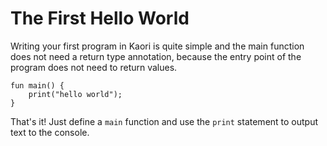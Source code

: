 # The First Hello World

Writing your first program in Kaori is quite simple and the main function does not need a return type annotation, because the entry point of the program does not need to return values.

```kaori
fun main() {
    print("hello world");
}
```

That's it! Just define a `main` function and use the `print` statement to output text to the console.
